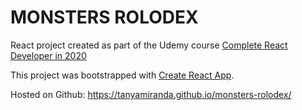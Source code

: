 # MONSTERS ROLODEX

React project created as part of the Udemy course [Complete React Developer in 2020](https://www.udemy.com/course/complete-react-developer-zero-to-mastery/)

This project was bootstrapped with [Create React App](https://github.com/facebook/create-react-app).

Hosted on Github: 
https://tanyamiranda.github.io/monsters-rolodex/
